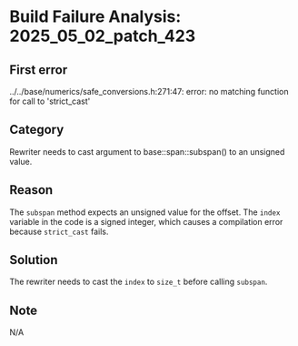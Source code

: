 # Build Failure Analysis: 2025_05_02_patch_423

## First error

../../base/numerics/safe_conversions.h:271:47: error: no matching function for call to 'strict_cast'

## Category
Rewriter needs to cast argument to base::span::subspan() to an unsigned value.

## Reason
The `subspan` method expects an unsigned value for the offset. The `index` variable in the code is a signed integer, which causes a compilation error because `strict_cast` fails.

## Solution
The rewriter needs to cast the `index` to `size_t` before calling `subspan`.

## Note
N/A